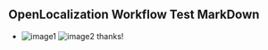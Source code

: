 ## OpenLocalization Workflow Test MarkDown
* ![image1](.\fc976927-cc3d-411e-bcb1-c5374d589245.PNG)   ![image2](.\5c1a8100-d332-42c4-abb0-a80c9a00322c.png) 
thanks!